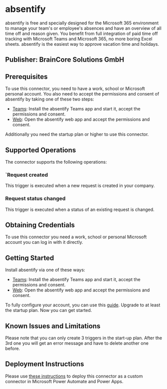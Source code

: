 # absentify
absentify is free and specially designed for the Microsoft 365 environment to manage your team's or employee's absences and have an overview of all time off and reason given. You benefit from full integration of paid time off tracking with Microsoft Teams and Microsoft 365, no more boring Excel sheets. absentify is the easiest way to approve vacation time and holidays.

## Publisher: BrainCore Solutions GmbH

## Prerequisites
To use this connector, you need to have a work, school or Microsoft personal account. You also need to accept the permissions and consent of absentify by taking one of these two steps:

- [Teams](https://teams.microsoft.com/): Install the absentify Teams app and start it, accept the permissions and consent.
- [Web](http://app.absentify.com/): Open the absentify web app and accept the permissions and consent.

Additionally you need the startup plan or higher to use this connector.

## Supported Operations
The connector supports the following operations:
### `Request created
This trigger is executed when a new request is created in your company.

### Request status changed
This trigger is executed when a status of an existing request is changed.

## Obtaining Credentials
To use this connector you need a work, school or personal Microsoft account you can log in with it directly.

## Getting Started
Install absentify via one of these ways:
- [Teams](https://teams.microsoft.com/): Install the absentify Teams app and start it, accept the permissions and consent.
- [Web](http://app.absentify.com/): Open the absentify web app and accept the permissions and consent.

To fully configure your account, you can use this [guide](https://support.absentify.com/article/57-quickstart).
Upgrade to at least the startup plan.
Now you can get started.

## Known Issues and Limitations
Please note that you can only create 3 triggers in the start-up plan. After the 3rd one you will get an error message and have to delete another one before.

## Deployment Instructions
Please use [these instructions](https://docs.microsoft.com/en-us/connectors/custom-connectors/paconn-cli) to deploy this connector as a custom connector in Microsoft Power Automate and Power Apps.
